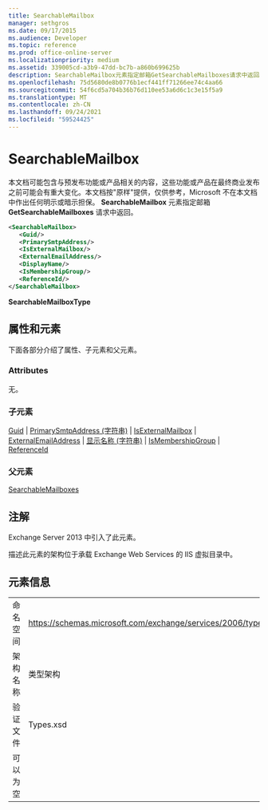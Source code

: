 ```yaml
---
title: SearchableMailbox
manager: sethgros
ms.date: 09/17/2015
ms.audience: Developer
ms.topic: reference
ms.prod: office-online-server
ms.localizationpriority: medium
ms.assetid: 339005cd-a3b9-47dd-bc7b-a860b699625b
description: SearchableMailbox元素指定邮箱GetSearchableMailboxes请求中返回。
ms.openlocfilehash: 75d5680de8b0776b1ecf441ff71266ee74c4aa66
ms.sourcegitcommit: 54f6cd5a704b36b76d110ee53a6d6c1c3e15f5a9
ms.translationtype: MT
ms.contentlocale: zh-CN
ms.lasthandoff: 09/24/2021
ms.locfileid: "59524425"
---
```

# <a name="searchablemailbox"></a>SearchableMailbox

本文档可能包含与预发布功能或产品相关的内容，这些功能或产品在最终商业发布之前可能会有重大变化。本文档按"原样"提供，仅供参考，Microsoft 不在本文档中作出任何明示或暗示担保。 **SearchableMailbox** 元素指定邮箱 **GetSearchableMailboxes** 请求中返回。 
  
```XML
<SearchableMailbox>
   <Guid/>
   <PrimarySmtpAddress/>
   <IsExternalMailbox/>
   <ExternalEmailAddress/>
   <DisplayName/>
   <IsMembershipGroup/>
   <ReferenceId/>
</SearchableMailbox>
```

 **SearchableMailboxType**
## <a name="attributes-and-elements"></a>属性和元素

下面各部分介绍了属性、子元素和父元素。
  
### <a name="attributes"></a>Attributes

无。
  
### <a name="child-elements"></a>子元素

[Guid](guid-ex15websvcsotherref.md) | [PrimarySmtpAddress (字符串)](primarysmtpaddress-string.md) | [IsExternalMailbox](isexternalmailbox.md) | [ExternalEmailAddress](externalemailaddress.md) | [显示名称 (字符串)](displayname-string.md) | [IsMembershipGroup](ismembershipgroup.md) | [ReferenceId](referenceid.md)
  
### <a name="parent-elements"></a>父元素

[SearchableMailboxes](searchablemailboxes.md)
  
## <a name="remarks"></a>注解

Exchange Server 2013 中引入了此元素。
  
描述此元素的架构位于承载 Exchange Web Services 的 IIS 虚拟目录中。
  
## <a name="element-information"></a>元素信息

|||
|:-----|:-----|
|命名空间  <br/> |https://schemas.microsoft.com/exchange/services/2006/types  <br/> |
|架构名称  <br/> |类型架构  <br/> |
|验证文件  <br/> |Types.xsd  <br/> |
|可以为空  <br/> ||
   


